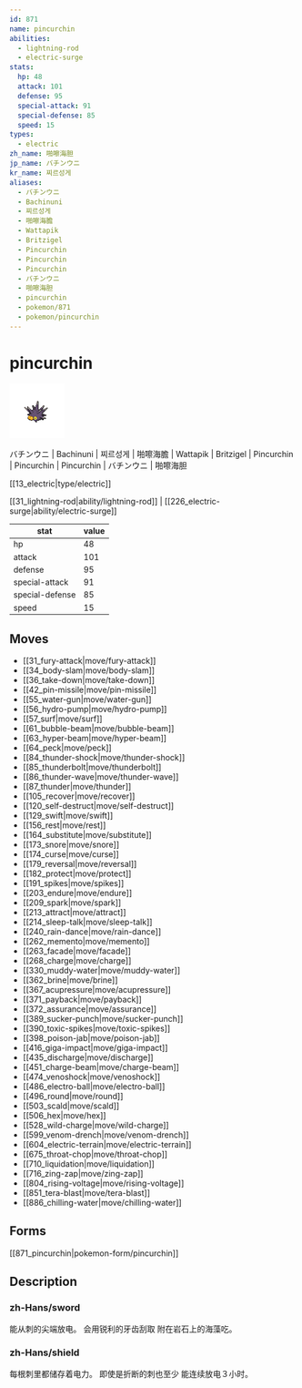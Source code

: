 ```yaml
---
id: 871
name: pincurchin
abilities:
  - lightning-rod
  - electric-surge
stats:
  hp: 48
  attack: 101
  defense: 95
  special-attack: 91
  special-defense: 85
  speed: 15
types:
  - electric
zh_name: 啪嚓海胆
jp_name: バチンウニ
kr_name: 찌르성게
aliases:
  - バチンウニ
  - Bachinuni
  - 찌르성게
  - 啪嚓海膽
  - Wattapik
  - Britzigel
  - Pincurchin
  - Pincurchin
  - Pincurchin
  - バチンウニ
  - 啪嚓海胆
  - pincurchin
  - pokemon/871
  - pokemon/pincurchin
---
```

# pincurchin

![](https://raw.githubusercontent.com/PokeAPI/sprites/master/sprites/pokemon/871.png)

バチンウニ | Bachinuni | 찌르성게 | 啪嚓海膽 | Wattapik | Britzigel | Pincurchin | Pincurchin | Pincurchin | バチンウニ | 啪嚓海胆

[[13_electric|type/electric]]

[[31_lightning-rod|ability/lightning-rod]] | [[226_electric-surge|ability/electric-surge]]

|stat|value|
|---|---|
|hp|48|
|attack|101|
|defense|95|
|special-attack|91|
|special-defense|85|
|speed|15|


## Moves

- [[31_fury-attack|move/fury-attack]]
- [[34_body-slam|move/body-slam]]
- [[36_take-down|move/take-down]]
- [[42_pin-missile|move/pin-missile]]
- [[55_water-gun|move/water-gun]]
- [[56_hydro-pump|move/hydro-pump]]
- [[57_surf|move/surf]]
- [[61_bubble-beam|move/bubble-beam]]
- [[63_hyper-beam|move/hyper-beam]]
- [[64_peck|move/peck]]
- [[84_thunder-shock|move/thunder-shock]]
- [[85_thunderbolt|move/thunderbolt]]
- [[86_thunder-wave|move/thunder-wave]]
- [[87_thunder|move/thunder]]
- [[105_recover|move/recover]]
- [[120_self-destruct|move/self-destruct]]
- [[129_swift|move/swift]]
- [[156_rest|move/rest]]
- [[164_substitute|move/substitute]]
- [[173_snore|move/snore]]
- [[174_curse|move/curse]]
- [[179_reversal|move/reversal]]
- [[182_protect|move/protect]]
- [[191_spikes|move/spikes]]
- [[203_endure|move/endure]]
- [[209_spark|move/spark]]
- [[213_attract|move/attract]]
- [[214_sleep-talk|move/sleep-talk]]
- [[240_rain-dance|move/rain-dance]]
- [[262_memento|move/memento]]
- [[263_facade|move/facade]]
- [[268_charge|move/charge]]
- [[330_muddy-water|move/muddy-water]]
- [[362_brine|move/brine]]
- [[367_acupressure|move/acupressure]]
- [[371_payback|move/payback]]
- [[372_assurance|move/assurance]]
- [[389_sucker-punch|move/sucker-punch]]
- [[390_toxic-spikes|move/toxic-spikes]]
- [[398_poison-jab|move/poison-jab]]
- [[416_giga-impact|move/giga-impact]]
- [[435_discharge|move/discharge]]
- [[451_charge-beam|move/charge-beam]]
- [[474_venoshock|move/venoshock]]
- [[486_electro-ball|move/electro-ball]]
- [[496_round|move/round]]
- [[503_scald|move/scald]]
- [[506_hex|move/hex]]
- [[528_wild-charge|move/wild-charge]]
- [[599_venom-drench|move/venom-drench]]
- [[604_electric-terrain|move/electric-terrain]]
- [[675_throat-chop|move/throat-chop]]
- [[710_liquidation|move/liquidation]]
- [[716_zing-zap|move/zing-zap]]
- [[804_rising-voltage|move/rising-voltage]]
- [[851_tera-blast|move/tera-blast]]
- [[886_chilling-water|move/chilling-water]]

## Forms



[[871_pincurchin|pokemon-form/pincurchin]]

## Description

### zh-Hans/sword

能从刺的尖端放电。
会用锐利的牙齿刮取
附在岩石上的海藻吃。

### zh-Hans/shield

每根刺里都储存着电力。
即使是折断的刺也至少
能连续放电３小时。

